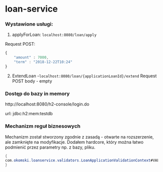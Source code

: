 # loan-service

### Wystawione usługi:

1.  applyForLoan: `localhost:8080/loan/apply`

Request POST:
```js
{
	"amount" : 7000,
	"term" : "2018-12-22T10:24"
}
```

2. ExtendLoan -`localhost:8080/loan/{applicationLoanId}/extend`
Request POST
body - empty


### Dostęp do bazy in memory

http://localhost:8080/h2-console/login.do

url:  jdbc:h2:mem:testdb

### Mechanizm reguł biznesowych

Mechanizm został stworzony zgodnie z zasadą -  otwarte na rozszerzenie, ale zamknięte na modyfikacje.
Dodałem hardcore, który można łatwo podmienić przez parametry np. z bazy, pliku.
```java
{
com.okomski.loanservice.validators.LoanApplicationValidationContext#VALIDATION_RULE_NAME
}
```
